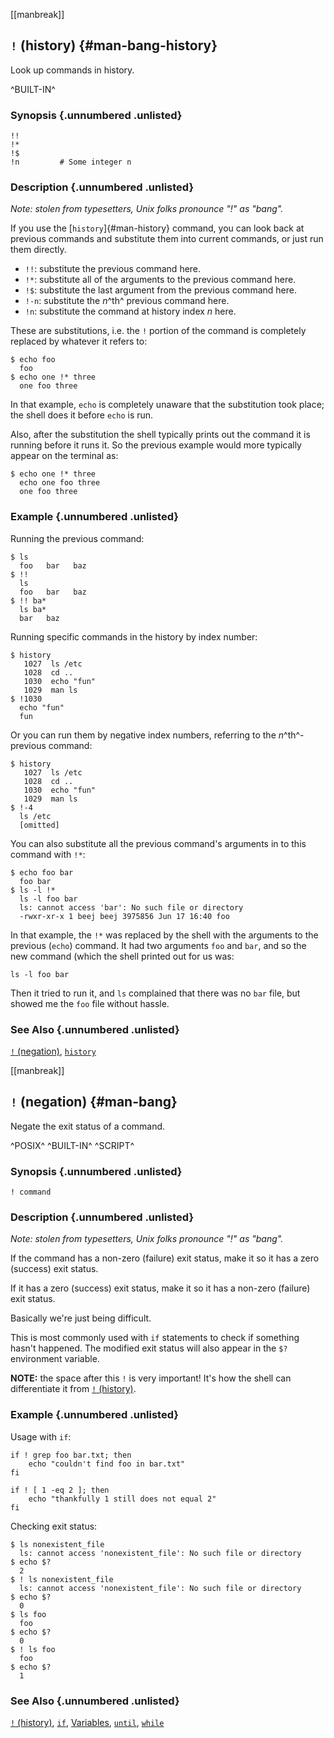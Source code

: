 <!-- ================================================================ -->

[[manbreak]]
## `!` (history) {#man-bang-history}

Look up commands in history.

^BUILT-IN^

### Synopsis {.unnumbered .unlisted}

``` {.default}
!!
!*
!$
!n         # Some integer n
```

### Description {.unnumbered .unlisted}

*Note: stolen from typesetters, Unix folks pronounce "!" as "bang".*

If you use the [`history`]{#man-history} command, you can look back at
previous commands and substitute them into current commands, or just run
them directly.

* `!!`: substitute the previous command here.
* `!*`: substitute all of the arguments to the previous command here.
* `!$`: substitute the last argument from the previous command here.
* `!-n`: substitute the _n_^th^ previous command here.
* `!n`: substitute the command at history index _n_ here.

These are substitutions, i.e. the `!` portion of the command is
completely replaced by whatever it refers to:

``` {.default}
$ echo foo
  foo
$ echo one !* three
  one foo three
```

In that example, `echo` is completely unaware that the substitution took
place; the shell does it before `echo` is run.

Also, after the substitution the shell typically prints out the command
it is running before it runs it. So the previous example would more
typically appear on the terminal as:

``` {.default}
$ echo one !* three
  echo one foo three
  one foo three
```

### Example {.unnumbered .unlisted}

Running the previous command:

``` {.default}
$ ls
  foo   bar   baz
$ !!
  ls
  foo   bar   baz
$ !! ba*
  ls ba*
  bar   baz
```

Running specific commands in the history by index number:

``` {.default}
$ history
   1027  ls /etc
   1028  cd ..
   1030  echo "fun"
   1029  man ls
$ !1030
  echo "fun"
  fun
```

Or you can run them by negative index numbers, referring to the
_n_^th^-previous command:


``` {.default}
$ history
   1027  ls /etc
   1028  cd ..
   1030  echo "fun"
   1029  man ls
$ !-4
  ls /etc
  [omitted]
```

You can also substitute all the previous command's arguments in to this
command with `!*`:

``` {.default}
$ echo foo bar
  foo bar
$ ls -l !*
  ls -l foo bar
  ls: cannot access 'bar': No such file or directory
  -rwxr-xr-x 1 beej beej 3975856 Jun 17 16:40 foo
```

In that example, the `!*` was replaced by the shell with the arguments
to the previous (`echo`) command. It had two arguments `foo` and `bar`,
and so the new command (which the shell printed out for us was:

``` {.default}
ls -l foo bar
```

Then it tried to run it, and `ls` complained that there was no `bar`
file, but showed me the `foo` file without hassle.

### See Also {.unnumbered .unlisted}

[`!` (negation)](#man-bang),
[`history`](#man-history)

<!-- ================================================================ -->

[[manbreak]]
## `!` (negation) {#man-bang}

Negate the exit status of a command.

^POSIX^ 
^BUILT-IN^
^SCRIPT^

### Synopsis {.unnumbered .unlisted}

``` {.default}
! command
```

### Description {.unnumbered .unlisted}

*Note: stolen from typesetters, Unix folks pronounce "!" as "bang".*

If the command has a non-zero (failure) exit status, make it so it has a
zero (success) exit status.

If it has a zero (success) exit status, make it so it has a non-zero
(failure) exit status.

Basically we're just being difficult.

This is most commonly used with `if` statements to check if something
hasn't happened. The modified exit status will also appear in the `$?`
environment variable.

**NOTE:** the space after this `!` is very important! It's how the shell
can differentiate it from [`!` (history)](#man-bang-history).

### Example {.unnumbered .unlisted}

Usage with `if`:

``` {.default}
if ! grep foo bar.txt; then
    echo "couldn't find foo in bar.txt"
fi

if ! [ 1 -eq 2 ]; then
    echo "thankfully 1 still does not equal 2"
fi
```

Checking exit status:

``` {.default}
$ ls nonexistent_file
  ls: cannot access 'nonexistent_file': No such file or directory
$ echo $?
  2
$ ! ls nonexistent_file
  ls: cannot access 'nonexistent_file': No such file or directory
$ echo $?
  0
$ ls foo
  foo
$ echo $?
  0
$ ! ls foo
  foo
$ echo $?
  1
```

### See Also {.unnumbered .unlisted}

[`!` (history)](#man-bang-history),
[`if`](#man-if),
[Variables](#man-variables),
[`until`](#man-until),
[`while`](#man-while)

